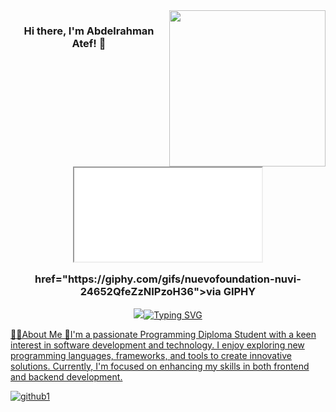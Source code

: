 <img width="250" align="right" src="https://c.tenor.com/_DOBjnGspYAAAAAM/code-coding gif">
<h3 align="center">
Hi there, I'm Abdelrahman Atef! 👋
<iframe src="href="https://giphy.com/gifs/nuevofoundation-nuvi-24652QfeZzNIPzoH36">via GIPHY" width="480" height="480" frameBorder="0" class="giphy-embed" allowFullScreen></iframe><p><a> href="https://giphy.com/gifs/nuevofoundation-nuvi-24652QfeZzNIPzoH36">via GIPHY</a></p>
</h3>
<!-- Typing SVG by DenverCoder1 https://github.com/DenverCoder1/readme-typing-svg -->
<p align="center">
<a href="https://github.com/DenverCoder1/readme-typing-svg"><img src="<a href="https://git.io/typing-svg"><img src="https://readme-typing-svg.herokuapp.com?font=Fira+Code&pause=1000&color=64F7C9&random=false&width=435&lines=welcome+to+my+profile" alt="Typing SVG" </a>
</p>

🙋‍♂️About Me
🚀I'm a passionate Programming Diploma Student with a keen interest in software development and technology. I enjoy exploring new programming languages, frameworks, and tools to create innovative solutions. Currently, I'm focused on enhancing my skills in both frontend and backend development.

![github1](https://github.com/doubleA125/doubleA125/assets/171048131/cbc36572-ce3a-40eb-b4a6-36e13f5cd6b1)
